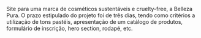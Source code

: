 Site para uma marca de cosméticos sustentáveis e cruelty-free, a Belleza Pura. O prazo estipulado do projeto foi de três dias, tendo como critérios a utilização de tons pastéis, apresentação de um catálogo de produtos, formulário de inscrição, hero section, rodapé, etc.
